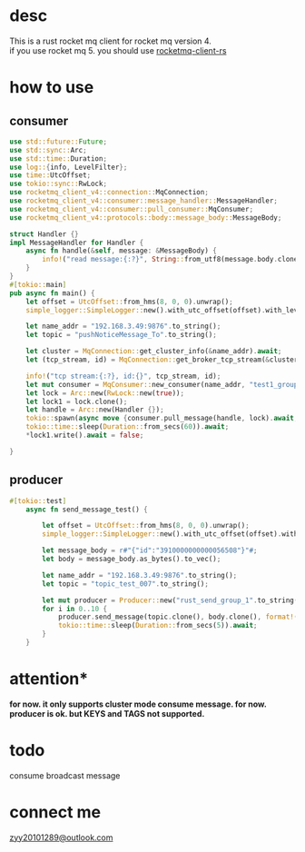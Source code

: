 
# desc

This is a rust rocket mq client for rocket mq version 4.  
if you use rocket mq 5. you should use [rocketmq-client-rs](https://crates.io/crates/rocketmq)

# how to use

## consumer

```rust
use std::future::Future;
use std::sync::Arc;
use std::time::Duration;
use log::{info, LevelFilter};
use time::UtcOffset;
use tokio::sync::RwLock;
use rocketmq_client_v4::connection::MqConnection;
use rocketmq_client_v4::consumer::message_handler::MessageHandler;
use rocketmq_client_v4::consumer::pull_consumer::MqConsumer;
use rocketmq_client_v4::protocols::body::message_body::MessageBody;

struct Handler {}
impl MessageHandler for Handler {
    async fn handle(&self, message: &MessageBody) {
        info!("read message:{:?}", String::from_utf8(message.body.clone()))
    }
}
#[tokio::main]
pub async fn main() {
    let offset = UtcOffset::from_hms(8, 0, 0).unwrap();
    simple_logger::SimpleLogger::new().with_utc_offset(offset).with_level(LevelFilter::Debug).env().init().unwrap();

    let name_addr = "192.168.3.49:9876".to_string();
    let topic = "pushNoticeMessage_To".to_string();

    let cluster = MqConnection::get_cluster_info(&name_addr).await;
    let (tcp_stream, id) = MqConnection::get_broker_tcp_stream(&cluster).await;

    info!("tcp stream:{:?}, id:{}", tcp_stream, id);
    let mut consumer = MqConsumer::new_consumer(name_addr, "test1_group".to_string(), topic, tcp_stream, id);
    let lock = Arc::new(RwLock::new(true));
    let lock1 = lock.clone();
    let handle = Arc::new(Handler {});
    tokio::spawn(async move {consumer.pull_message(handle, lock).await;});
    tokio::time::sleep(Duration::from_secs(60)).await;
    *lock1.write().await = false;

}

```

## producer

```rust
#[tokio::test]
    async fn send_message_test() {

        let offset = UtcOffset::from_hms(8, 0, 0).unwrap();
        simple_logger::SimpleLogger::new().with_utc_offset(offset).with_level(LevelFilter::Debug).env().init().unwrap();

        let message_body = r#"{"id":"3910000000000056508"}"#;
        let body = message_body.as_bytes().to_vec();

        let name_addr = "192.168.3.49:9876".to_string();
        let topic = "topic_test_007".to_string();

        let mut producer = Producer::new("rust_send_group_1".to_string(), name_addr.clone()).await;
        for i in 0..10 {
            producer.send_message(topic.clone(), body.clone(), format!("{i}")).await.unwrap();
            tokio::time::sleep(Duration::from_secs(5)).await;
        }
    }


```

# attention*
<b>
for now. it only supports cluster mode consume message. 
</b>

<b>
for now. producer is ok. but KEYS and TAGS not supported.
</b>



# todo
consume broadcast message

# connect me
zyy20101289@outlook.com
